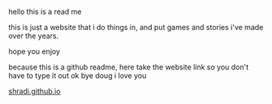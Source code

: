 hello this is a read me

this is just a website that i do things in, and put games and stories i've made over the years.

hope you enjoy

because this is a github readme, here take the website link so you don't have to type it out ok bye doug i love you

[shradi.github.io](https://shradi.github.io/)
